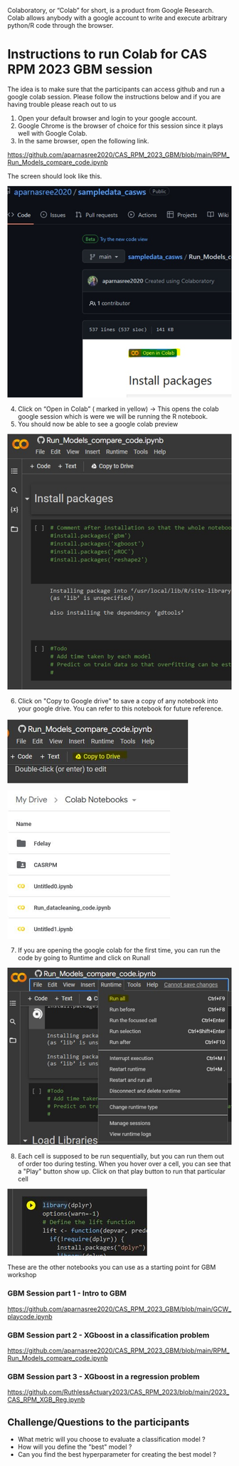 Colaboratory, or “Colab” for short, is a product from Google Research. Colab allows anybody with a google account to write and execute arbitrary python/R code through the browser.

# Instructions to run Colab for CAS RPM 2023 GBM session

The idea is to make sure that the participants can access github and run a google colab session. Please follow the instructions below and if you are having trouble please reach out to us 

1. Open your default browser and login to your google account. 
2. Google Chrome is the browser of choice for this session since it plays well with Google Colab. 
3. In the same browser, open the following link. 

https://github.com/aparnasree2020/CAS_RPM_2023_GBM/blob/main/RPM_Run_Models_compare_code.ipynb

The screen should look like this. 

![Go to Colab link](/readme_images/open_colab.jpg )

4. Click on “Open in Colab” ( marked in yellow)
      -> This opens the colab google session which is were we will be running the R notebook. 
5. You should now be able to see a google colab preview 
 
![Colab firstlook](/readme_images/colab_firstlook.jpg)


6. Click on "Copy to Google drive" to save a copy of any notebook into your google drive. You can refer to this notebook for future reference. 

![Copy to google drive ](/readme_images/colab_copytogoogledrive_1.JPG)

![Files in Google drive](/readme_images/colab_copytogoogledrive_2.JPG)

7. If you are opening the google colab for the first time, you can run the code by going to Runtime and click on Runall

![Runall](/readme_images/Runall.jpg)

8. Each cell is supposed to be run sequentially, but you can run them out of order too during testing. 
When you hover over a cell, you can see that a "Play" button show up. Click on that play button to run that particular cell

![Run one cell](/readme_images/run_one_cell.JPG ) 


These are the other notebooks you can use as a starting point for GBM workshop
### GBM Session part 1 - Intro to GBM 

https://github.com/aparnasree2020/CAS_RPM_2023_GBM/blob/main/GCW_playcode.ipynb

### GBM Session part 2 - XGboost in a classification problem

https://github.com/aparnasree2020/CAS_RPM_2023_GBM/blob/main/RPM_Run_Models_compare_code.ipynb

### GBM Session part 3 - XGboost in a regression problem

https://github.com/RuthlessActuary2023/CAS_RPM_2023/blob/main/2023_CAS_RPM_XGB_Reg.ipynb

## Challenge/Questions to the participants
* What metric will you choose to evaluate a classification model ? 
* How will you define the "best" model ? 
* Can you find the best hyperparameter for creating the best model ?
